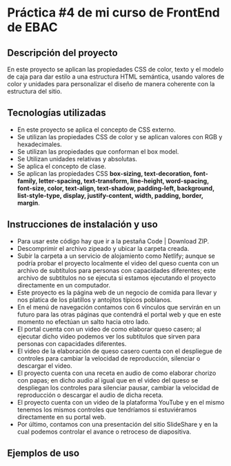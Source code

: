 <h1>Práctica #4 de mi curso de FrontEnd de EBAC</h1>
<h2>Descripción del proyecto</h2>
En este proyecto se aplican las propiedades CSS de color, texto y el modelo de caja para dar estilo a una estructura HTML semántica, usando valores de color y unidades para personalizar el diseño de manera coherente con la estructura del sitio.
<h2>Tecnologías utilizadas</h2>
<ul>
  <li>En este proyecto se aplica el concepto de CSS externo.</li>
  <li>Se utilizan las propiedades CSS de color y se aplican valores con RGB y hexadecimales.</li>
  <li>Se utilizan las propiedades que conforman el box model.</li>
  <li>Se Utilizan unidades relativas y absolutas.</li>
  <li>Se aplica el concepto de clase.</li>
  <li>Se aplican las propiedades CSS <strong>box-sizing, text-decoration, font-family, letter-spacing, text-transform, line-height, word-spacing, font-size, color, text-align, text-shadow, padding-left, background, list-style-type, display, justify-content, width, padding, border, margin</strong>.</li>
</ul>
<h2>Instrucciones de instalación y uso</h2>
<ul>
  <li>Para usar este código hay que ir a la pestaña Code | Download ZIP.</li>
  <li>Descomprimir el archivo zipeado y ubicar la carpeta creada.</li>
  <li>Subir la carpeta a un servicio de alojamiento como Netlify; aunque se podría probar el proyecto localmente el video del queso cuenta con un archivo de subtítulos para personas con capacidades diferentes; este archivo de subtítulos no se ejecuta si estamos ejecutando el proyecto directamente en un computador.</li>
  <li>Este proyecto es la página web de un negocio de comida para llevar y nos platica de los platillos y antojitos típicos poblanos.</b></li>
  <li>En el menú de navegación contamos con 6 vínculos que servirán en un futuro para las otras páginas que contendrá el portal web y que en este momento no efectúan un salto hacia otro lado.</li>
  <li>El portal cuenta con un video de como elaborar queso casero; al ejecutar dicho video podemos ver los subtítulos que sirven para personas con capacidades diferentes.</li>
  <li>El video de la elaboración de queso casero cuenta con el despliegue de controles para cambiar la velocidad de reproducción, silenciar o descargar el video.</li>
  <li>El proyecto cuenta con una receta en audio de como elaborar chorizo con papas; en dicho audio al igual que en el video del queso se despliegan los controles para silenciar  pausar, cambiar la velocidad de reproducción o descargar el audio de dicha receta.</li>
  <li>El proyecto cuenta con un video de la plataforma YouTube y en el mismo tenemos los mismos controles que tendríamos si estuviéramos directamente en su portal web.</li>
  <li>Por último, contamos con una presentación del sitio SlideShare y en la cual podemos controlar el avance o retroceso de diapositiva.</li>
</ul>
<h2>Ejemplos de uso</h2>











